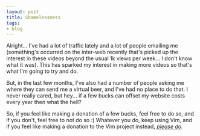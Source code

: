 ```yaml
---
layout: post
title: Shamelessness
tags:
- blog
---
```

Alright... I've had a lot of traffic lately and a lot of people emailing me (something's occurred on the inter-web recently that's picked up the interest in these videos beyond the usual 1k views per week... I don't know what it was). This has sparked my interest in making more videos so that's what I'm going to try and do.

But, in the last few months, I've also had a number of people asking me where they can send me a virtual beer, and I've had no place to do that. I never really cared, but hey... if a few bucks can offset my website costs every year then what the hell?

So, if you feel like making a donation of a few bucks, feel free to do so, and if you don't, feel free to not do so :) Whatever you do, keep using Vim, and if you feel like making a donation to the Vim project instead, [*please do*](http://www.vim.org/sponsor/index.php).

